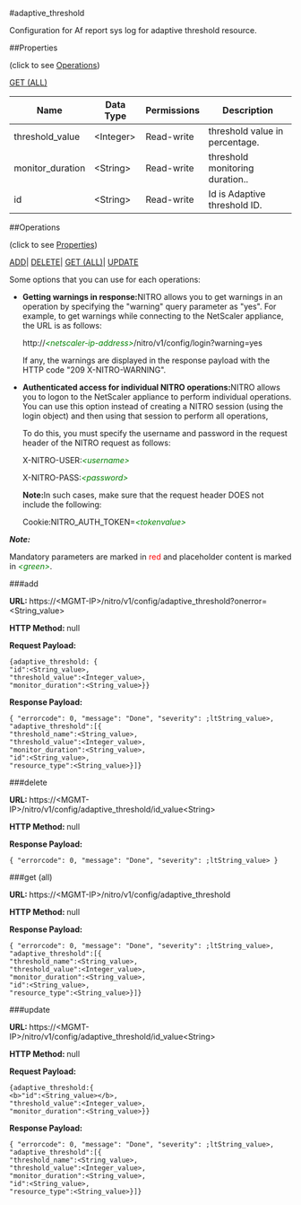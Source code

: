 #adaptive_threshold



Configuration for Af report sys log for adaptive threshold resource.





##Properties 

<span>(click to see [Operations](#operations))</span>

[GET (ALL)](#get-all)



<table><thead><tr><th>Name</th><th>Data Type</th><th>Permissions</th><th>Description</th></tr></thead><tbody><tr><td>threshold_value</td><td>&lt;Integer></td><td>Read-write</td><td>threshold value in percentage.</td></tr><tr><td>monitor_duration</td><td>&lt;String></td><td>Read-write</td><td>threshold monitoring duration..</td></tr><tr><td>id</td><td>&lt;String></td><td>Read-write</td><td>Id is Adaptive threshold ID.</td></tr></tbody></table>

##Operations 

<span>(click to see [Properties](#properties))</span>





[ADD](#add)| [DELETE](#delete)| [GET (ALL)](#get-all)| [UPDATE](#update)





Some options that you can use for each operations:

<ul><li><p><b>Getting warnings in response:</b>NITRO allows you to get warnings in an operation by specifying the "warning" query parameter as "yes". For example, to get warnings while connecting to the NetScaler appliance, the URL is as follows:</p><p>http://<span style="color:green;font-style:italic;">&lt;netscaler-ip-address&gt;</span>/nitro/v1/config/login?warning=yes</p><p>If any, the warnings are displayed in the response payload with the HTTP code "209 X-NITRO-WARNING".</p></li><li><p><b>Authenticated access for individual NITRO operations:</b>NITRO allows you to logon to the NetScaler appliance to perform individual operations. You can use this option instead of creating a NITRO session (using the login object) and then using that session to perform all operations,</p><p>To do this, you must specify the username and password in the request header of the NITRO request as follows:</p><p>X-NITRO-USER:<span style="color:green;font-style:italic;">&lt;username&gt;</span></p><p>X-NITRO-PASS:<span style="color:green;font-style:italic;">&lt;password&gt;</span></p><p><b>Note:</b>In such cases, make sure that the request header DOES not include the following:</p><p>Cookie:NITRO_AUTH_TOKEN=<span style="color:green;font-style:italic;">&lt;tokenvalue&gt;</span></p></li></ul>







***Note:*** 

Mandatory parameters are marked in <span style="color:#FF0000;">red</span> and placeholder content is marked in <span style="color:green;font-style:italic">&lt;green&gt;</span>.



###add







<b>URL: </b>https://&lt;MGMT-IP&gt;/nitro/v1/config/adaptive_threshold?onerror=&lt;String_value&gt;

<b>HTTP Method: </b>null

<b>Request Payload: </b>

```
{adaptive_threshold: {
"id":<String_value>,
"threshold_value":<Integer_value>,
"monitor_duration":<String_value>}}
```

<b>Response Payload: </b>
```
{ "errorcode": 0, "message": "Done", "severity": ;ltString_value>, "adaptive_threshold":[{
"threshold_name":<String_value>,
"threshold_value":<Integer_value>,
"monitor_duration":<String_value>,
"id":<String_value>,
"resource_type":<String_value>}]}
```







###delete







<b>URL: </b>https://&lt;MGMT-IP&gt;/nitro/v1/config/adaptive_threshold/id_value&lt;String&gt;

<b>HTTP Method: </b>null

<b>Response Payload: </b>
```
{ "errorcode": 0, "message": "Done", "severity": ;ltString_value> }
```







###get (all)







<b>URL: </b>https://&lt;MGMT-IP&gt;/nitro/v1/config/adaptive_threshold

<b>HTTP Method: </b>null

<b>Response Payload: </b>
```
{ "errorcode": 0, "message": "Done", "severity": ;ltString_value>, "adaptive_threshold":[{
"threshold_name":<String_value>,
"threshold_value":<Integer_value>,
"monitor_duration":<String_value>,
"id":<String_value>,
"resource_type":<String_value>}]}
```







###update







<b>URL: </b>https://&lt;MGMT-IP&gt;/nitro/v1/config/adaptive_threshold/id_value&lt;String&gt;

<b>HTTP Method: </b>null

<b>Request Payload: </b>
```
{adaptive_threshold:{
<b>"id":<String_value></b>,
"threshold_value":<Integer_value>,
"monitor_duration":<String_value>}}
```

<b>Response Payload: </b>
```
{ "errorcode": 0, "message": "Done", "severity": ;ltString_value>, "adaptive_threshold":[{
"threshold_name":<String_value>,
"threshold_value":<Integer_value>,
"monitor_duration":<String_value>,
"id":<String_value>,
"resource_type":<String_value>}]}
```







